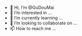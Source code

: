 - 👋 Hi, I’m @GuDouMai
- 👀 I’m interested in ...
- 🌱 I’m currently learning ...
- 💞️ I’m looking to collaborate on ...
- 📫 How to reach me ...

<!---
GuDouMai/GuDouMai is a ✨ special ✨ repository because its `README.md` (this file) appears on your GitHub profile.
You can click the Preview link to take a look at your changes.
--->
